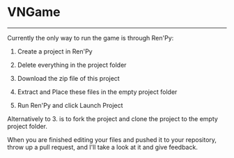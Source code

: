 # VNGame
------
Currently the only way to run the game is through Ren'Py:

1. Create a project in Ren'Py

2. Delete everything in the project folder

3. Download the zip file of this project

4. Extract and Place these files in the empty project folder

5. Run Ren'Py and click Launch Project

Alternatively to 3. is to fork the project and clone the project to the empty project folder.

When you are finished editing your files and pushed it to your repository, throw up a pull request, and I'll take a look at it and give feedback.
